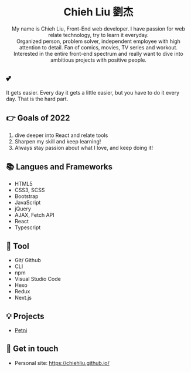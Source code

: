 <h1 align="center">Chieh Liu 劉杰 </h1>
<p align="center">
<!-- <img margin="0 auto" src="https://media.giphy.com/media/l2YOxU0vp6dD91UC4/giphy.gif"></img> -->
</p>

<p align="center">
My name is Chieh Liu, Front-End web developer. I have passion for web relate technology, try to learn it everyday.<br>
Organized person, problem solver, independent employee with high attention to detail. Fan of comics, movies, TV series and workout.<br>
Interested in the entire front-end spectrum and really want to dive into ambitious projects with positive people.<br>
</p>

## 💕
It gets easier. Every day it gets a little easier,
but you have to do it every day. That is the hard part.

## 👉 Goals of 2022

1. dive deeper into React and relate tools
2. Sharpen my skill and keep learning!
3. Always stay passion about what I love, and keep doing it!

## 📚 Langues and Frameworks
- HTML5
- CSS3, SCSS
- Bootstrap
- JavaScript
- jQuery
- AJAX, Fetch API
- React
- Typescript

## 🔧 Tool
- Git/ Github
- CLI
- npm
- Visual Studio Code
- Hexo
- Redux
- Next.js


## 💡 Projects
- [Petni](https://petni.vercel.app/)

## 🔗 Get in touch
- Personal site: https://chiehliu.github.io/


